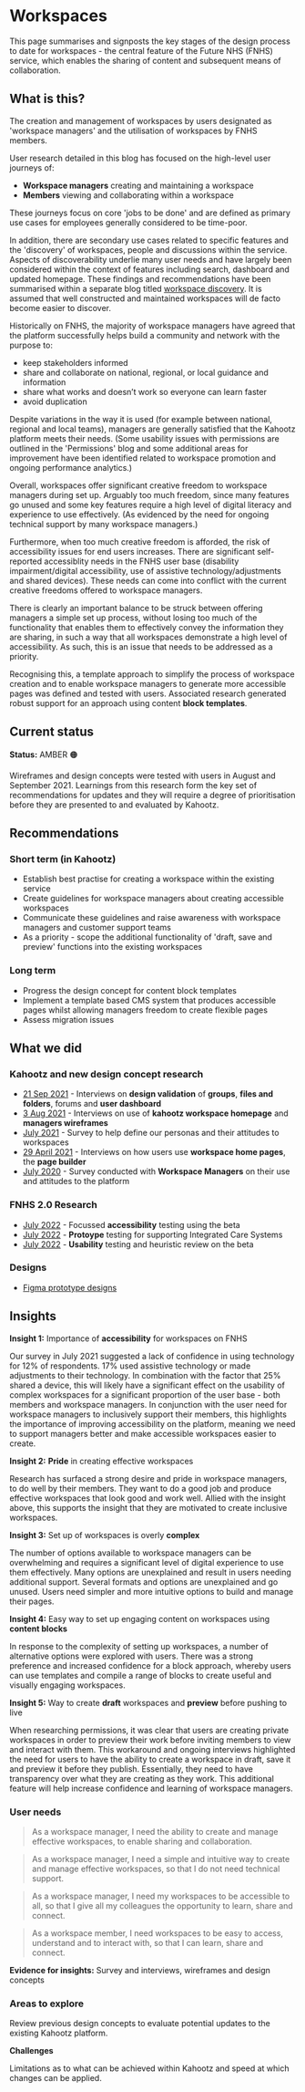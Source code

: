 # Workspaces   

This page summarises and signposts the key stages of the design process to date for workspaces - the central feature of the Future NHS (FNHS) service, which enables the sharing of content and subsequent means of collaboration.  

## What is this?  
The creation and management of workspaces by users designated as 'workspace managers' and the utilisation of workspaces by FNHS members. 

User research detailed in this blog has focused on the high-level user journeys of:
- **Workspace managers** creating and maintaining a workspace 
- **Members** viewing and collaborating within a workspace

These journeys focus on core 'jobs to be done' and are defined as primary use cases for employees generally considered to be time-poor. 

In addition, there are secondary use cases related to specific features and the 'discovery' of workspaces, people and discussions within the service. 
Aspects of discoverability underlie many user needs and have largely been considered within the context of features including search, dashboard and updated homepage. These findings and recommendations have been summarised within a separate blog titled [workspace discovery](/research/other/workspacediscovery.md). It is assumed that well constructed and maintained workspaces will de facto become easier to discover. 

Historically on FNHS, the majority of workspace managers have agreed that the platform successfully helps build a community and network with the purpose to:
- keep stakeholders informed
- share and collaborate on national, regional, or local guidance and information
- share what works and doesn’t work so everyone can learn faster
- avoid duplication

Despite variations in the way it is used (for example between national, regional and local teams), managers are generally satisfied that the Kahootz platform meets their needs. (Some usability issues with permissions are outlined in the 'Permissions' blog and some additional areas for improvement have been identified related to workspace promotion and ongoing performance analytics.)  

Overall, workspaces offer significant creative freedom to workspace managers during set up. Arguably too much freedom, since many features go unused and some key features require a high level of digital literacy and experience to use effectively. (As evidenced by the need for ongoing technical support by many workspace managers.)

Furthermore, when too much creative freedom is afforded, the risk of accessibility issues for end users increases. There are significant self-reported accessiblity needs in the FNHS user base (disability impairment/digital accessibility, use of assistive technology/adjustments and shared devices).
These needs can come into conflict with the current creative freedoms offered to workspace managers. 

There is clearly an important balance to be struck between offering managers a simple set up process, without losing too much of the functionality that enables them to effectively convey the information they are sharing, in such a way that all workspaces demonstrate a high level of accessibility. As such, this is an issue that needs to be addressed as a priority. 

Recognising this, a template approach to simplify the process of workspace creation and to enable workspace managers to generate more accessible pages was defined and tested with users. Associated research generated robust support for an approach using content **block templates**.


## Current status  

**Status:** AMBER 🟠  

Wireframes and design concepts were tested with users in August and September 2021.
Learnings from this research form the key set of recommendations for updates and they will require a degree of prioritisation before they are presented to and evaluated by Kahootz.
 

## Recommendations  

### Short term (in Kahootz)  

* Establish best practise for creating a workspace within the existing service
* Create guidelines for workspace managers about creating accessible workspaces 
* Communicate these guidelines and raise awareness with workspace managers and customer support teams
* As a priority - scope the additional functionality of 'draft, save and preview' functions into the existing workspaces

### Long term  

* Progress the design concept for content block templates  
* Implement a template based CMS system that produces accessible pages whilst allowing managers freedom to create flexible pages
* Assess migration issues  

## What we did   

### Kahootz and new design concept research  
- [21 Sep 2021](/research/interviews/user-research-20210921.md) - Interviews on **design validation** of **groups**, **files and folders**, forums and **user dashboard**
- [3 Aug 2021](/research/interviews/user-research-20210803.md) - Interviews on use of **kahootz workspace homepage** and **managers wireframes**
- [July 2021](/research/surveys/Health&CareSector.md) - Survey to help define our personas and their attitudes to workspaces
- [29 April 2021](/research/interviews/user-research-20210429.md) - Interviews on how users use **workspace home pages**, the **page builder** 
- [July 2020](/research/surveys/managers-survey-202006.md) - Survey conducted with **Workspace Managers** on their use and attitudes to the platform  
 

### FNHS 2.0 Research  

- [July 2022](/research/other/ICS-accessibility.md) - Focussed **accessibility** testing using the beta
- [July 2022](/research/other/ICS-alpha.md) - **Protoype** testing for supporting Integrated Care Systems
- [July 2022](/research/interviews/user-research-20220701.md) - **Usability** testing and heuristic review on the beta

### Designs  

- [Figma prototype designs](https://www.figma.com/file/UA3FosZ12HILk1KEpBlDKL/Homepage-template?node-id=0%3A1)

## Insights  

**Insight 1:**   Importance of **accessibility** for workspaces on FNHS

Our survey in July 2021 suggested a lack of confidence in using technology for 12% of respondents. 17% used assistive technology or made adjustments to their technology. 
In combination with the factor that 25% shared a device, this will likely have a significant effect on the usability of complex workspaces for a significant proportion of the user base - both members and workspace managers. 
In conjunction with the user need for workspace managers to inclusively support their members, this highlights the importance of improving accessibility on the platform, meaning we need to support managers better and make accessible workspaces easier to create.

**Insight 2:**   **Pride** in creating effective workspaces

Research has surfaced a strong desire and pride in workspace managers, to do well by their members. They want to do a good job and produce effective workspaces that look good and work well. Allied with the insight above, this supports the insight that they are motivated to create inclusive workspaces.

 **Insight 3:**   Set up of workspaces is overly **complex**  

 The number of options available to workspace managers can be overwhelming and requires a significant level of digital experience to use them effectively. Many options are unexplained and result in users needing additional support.
 Several formats and options are unexplained and go unused. Users need simpler and more intuitive options to build and manage their pages.
 
 **Insight 4:**   Easy way to set up engaging content on workspaces using **content blocks**  

 In response to the complexity of setting up workspaces, a number of alternative options were explored with users. 
 There was a strong preference and increased confidence for a block approach, whereby users can use templates and compile a range of blocks to create useful and visually engaging workspaces. 
 
 **Insight 5:**   Way to create **draft** workspaces and **preview** before pushing to live

 When researching permissions, it was clear that users are creating private workspaces in order to preview their work before inviting members to view and interact with them.
 This workaround and ongoing interviews highlighted the need for users to have the ability to create a workspace in draft, save it and preview it before they publish. Essentially, they need to have transparency over what they are creating as they work. 
 This additional feature will help increase confidence and learning of workspace managers.
 

### User needs 

> As a workspace manager, I need the ability to create and manage effective workspaces, to enable sharing and collaboration.

> As a workspace manager, I need a simple and intuitive way to create and manage effective workspaces, so that I do not need technical support.
 
> As a workspace manager, I need my workspaces to be accessible to all, so that I give all my colleagues the opportunity to learn, share and connect.

> As a workspace member, I need workspaces to be easy to access, understand and to interact with, so that I can learn, share and connect.


 **Evidence for insights:** Survey and interviews, wireframes and design concepts  



### Areas to explore 

Review previous design concepts to evaluate potential updates to the existing Kahootz platform.

**Challenges** 

Limitations as to what can be achieved within Kahootz and speed at which changes can be applied.

